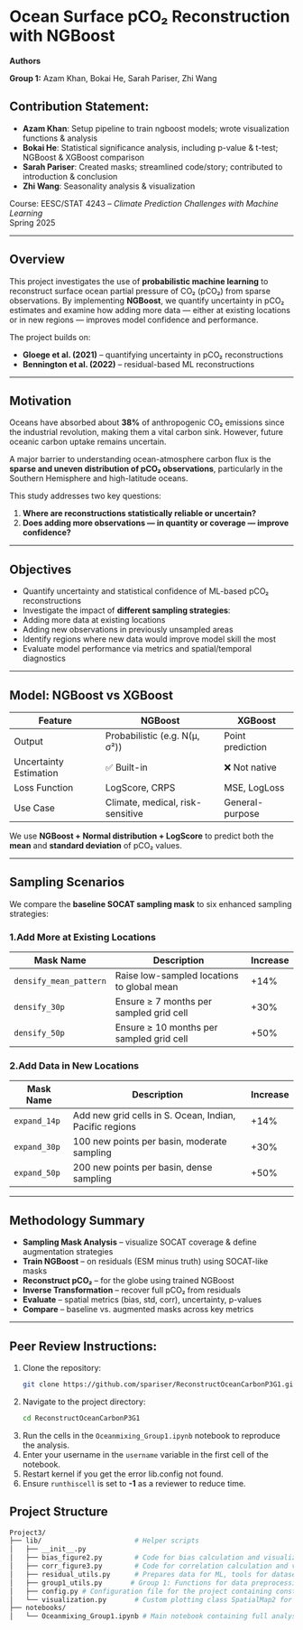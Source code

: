 # Ocean Surface pCO₂ Reconstruction with NGBoost

**Authors** 

**Group 1:** Azam Khan, Bokai He, Sarah Pariser, Zhi Wang

## Contribution Statement:

- **Azam Khan**: Setup pipeline to train ngboost models; wrote visualization functions & analysis
- **Bokai He**: Statistical significance analysis, including p-value & t-test; NGBoost & XGBoost comparison
- **Sarah Pariser**: Created masks; streamlined code/story; contributed to introduction & conclusion
- **Zhi Wang**: Seasonality analysis & visualization



Course: EESC/STAT 4243 – *Climate Prediction Challenges with Machine Learning*  
Spring 2025

---

## Overview

This project investigates the use of **probabilistic machine learning** to reconstruct surface ocean partial pressure of CO₂ (pCO₂) from sparse observations. By implementing **NGBoost**, we quantify uncertainty in pCO₂ estimates and examine how adding more data — either at existing locations or in new regions — improves model confidence and performance.

The project builds on:
- **Gloege et al. (2021)** – quantifying uncertainty in pCO₂ reconstructions
- **Bennington et al. (2022)** – residual-based ML reconstructions

---

## Motivation

Oceans have absorbed about **38%** of anthropogenic CO₂ emissions since the industrial revolution, making them a vital carbon sink. However, future oceanic carbon uptake remains uncertain.

A major barrier to understanding ocean-atmosphere carbon flux is the **sparse and uneven distribution of pCO₂ observations**, particularly in the Southern Hemisphere and high-latitude oceans.

This study addresses two key questions:
1. **Where are reconstructions statistically reliable or uncertain?**
2. **Does adding more observations — in quantity or coverage — improve confidence?**

---

## Objectives

-  Quantify uncertainty and statistical confidence of ML-based pCO₂ reconstructions  
-  Investigate the impact of **different sampling strategies**:
  - Adding more data at existing locations
  - Adding new observations in previously unsampled areas  
-  Identify regions where new data would improve model skill the most  
-  Evaluate model performance via metrics and spatial/temporal diagnostics

---

## Model: NGBoost vs XGBoost

| Feature                    | NGBoost                          | XGBoost                    |
|---------------------------|----------------------------------|----------------------------|
| Output                    | Probabilistic (e.g. N(μ, σ²))    | Point prediction           |
| Uncertainty Estimation    | ✅ Built-in                      | ❌ Not native              |
| Loss Function             | LogScore, CRPS                   | MSE, LogLoss               |
| Use Case                  | Climate, medical, risk-sensitive | General-purpose            |

We use **NGBoost + Normal distribution + LogScore** to predict both the **mean** and **standard deviation** of pCO₂ values.

---

## Sampling Scenarios

We compare the **baseline SOCAT sampling mask** to six enhanced sampling strategies:

### 1.Add More at Existing Locations

| Mask Name              | Description                                     | Increase |
|------------------------|-------------------------------------------------|----------|
| `densify_mean_pattern` | Raise low-sampled locations to global mean      | +14%     |
| `densify_30p`          | Ensure ≥ 7 months per sampled grid cell         | +30%     |
| `densify_50p`          | Ensure ≥ 10 months per sampled grid cell        | +50%     |

### 2.Add Data in New Locations

| Mask Name      | Description                                             | Increase |
|----------------|---------------------------------------------------------|----------|
| `expand_14p`   | Add new grid cells in S. Ocean, Indian, Pacific regions | +14%     |
| `expand_30p`   | 100 new points per basin, moderate sampling             | +30%     |
| `expand_50p`   | 200 new points per basin, dense sampling                | +50%     |

---

## Methodology Summary

- **Sampling Mask Analysis** – visualize SOCAT coverage & define augmentation strategies  
- **Train NGBoost** – on residuals (ESM minus truth) using SOCAT-like masks  
- **Reconstruct pCO₂** – for the globe using trained NGBoost  
- **Inverse Transformation** – recover full pCO₂ from residuals  
- **Evaluate** – spatial metrics (bias, std, corr), uncertainty, p-values  
- **Compare** – baseline vs. augmented masks across key metrics

---

## Peer Review Instructions:

1. Clone the repository:
    ```bash
    git clone https://github.com/spariser/ReconstructOceanCarbonP3G1.git
    ```
2. Navigate to the project directory:
    ```bash
    cd ReconstructOceanCarbonP3G1
    ```
3. Run the cells in the `Oceanmixing_Group1.ipynb` notebook to reproduce the analysis.
4. Enter your username in the `username` variable in the first cell of the notebook.
5. Restart kernel if you get the error lib.config not found.
7. Ensure `runthiscell` is set to **-1** as a reviewer to reduce time.



## **Project Structure**


```bash
Project3/
├── lib/                       # Helper scripts
│   ├── __init__.py
│   ├── bias_figure2.py        # Code for bias calculation and visualization
│   ├── corr_figure3.py        # Code for correlation calculation and visualization
│   ├── residual_utils.py      # Prepares data for ML, tools for dataset splitting, model evaluation, and saving files.
│   ├── group1_utils.py       # Group 1: Functions for data preprocessing, including loading and cleaning data, and creating training and test datasets.
│   ├── config.py # Configuration file for the project containing constants
│   └── visualization.py       # Custom plotting class SpatialMap2 for creating high-quality spatial visualizations with colorbars and map features using Cartopy and Matplotlib.
├── notebooks/
│   └── Oceanmixing_Group1.ipynb # Main notebook containing full analysis & data story
```


